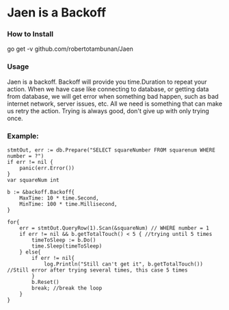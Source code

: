 # Jaen is a Backoff

### How to Install
go get -v github.com/robertotambunan/Jaen

### Usage
Jaen is a backoff. Backoff will provide you time.Duration to repeat your action. When we have case like connecting to database, or getting data from database, we will get error when something bad happen, such as bad internet network, server issues, etc. All we need is something that can make us retry the action. Trying is always good, don't give up with only trying once.


### Example:
```
stmtOut, err := db.Prepare("SELECT squareNumber FROM squarenum WHERE number = ?")
if err != nil {
	panic(err.Error())
}
var squareNum int

b := &backoff.Backoff{
    MaxTime: 10 * time.Second,
	MinTime: 100 * time.Millisecond,
}

for{
    err = stmtOut.QueryRow(1).Scan(&squareNum) // WHERE number = 1
    if err != nil && b.getTotalTouch() < 5 { //trying until 5 times
        timeToSleep := b.Do()
        time.Sleep(timeToSleep)
    } else{
        if err != nil{
            log.Println("Still can't get it", b.getTotalTouch()) //Still error after trying several times, this case 5 times
        }
        b.Reset()
        break; //break the loop
    }
}
```